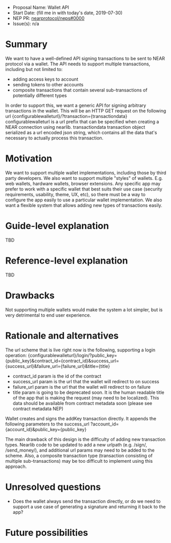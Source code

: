 - Proposal Name: Wallet API
- Start Date: (fill me in with today's date, 2019-07-30)
- NEP PR: [nearprotocol/neps#0000](https://github.com/nearprotocol/NEPs/pull/10)
- Issue(s): n/a

# Summary
[summary]: #summary

We want to have a well-defined API signing transactions to be sent to NEAR protocol via a wallet.
The API needs to support multiple transactions, including but not limited to:
- adding access keys to account
- sending tokens to other accounts
- composite transactions that contain several sub-transactions of potentially different types

In order to support this, we want a generic API for signing arbitrary transactions in the wallet. This will be an HTTP GET request on the following url
{configurablewalleturl}/?transaction={transactiondata}
configurablewalleturl is a url prefix that can be specified when creating a NEAR connection using nearlib.
transactiondata transaction object serialized as a url encoded json string, which contains all the data that's necessary to actually process this transaction.

# Motivation
[motivation]: #motivation

We want to support multiple wallet implementations, including those by third party developers. We also want to support multiple "styles" of wallets. E.g. web wallets, hardware wallets, browser extensions.
Any specific app may prefer to work with a specific wallet that best suits their use case (security requirements, usability, theme, UX, etc), so there must be a way to configure the app easily to use a particular wallet implementation. We also want a flexible system that allows adding new types of
transactions easily.

# Guide-level explanation
[guide-level-explanation]: #guide-level-explanation

TBD
# Reference-level explanation
[reference-level-explanation]: #reference-level-explanation

TBD

# Drawbacks
[drawbacks]: #drawbacks
Not supporting multiple wallets would make the system a lot simpler, but is very detrimental to end user experience.

# Rationale and alternatives
[rationale-and-alternatives]: #rationale-and-alternatives

The url scheme that is live right now is the following, supporting a login operation:
{configurablewalleturl}/login/?public_key={public_key}&contract_id={contract_id}&success_url={success_url}&failure_url={failure_url}&title={title}
- contract_id param is the id of the contract
- success_url param is the url that the wallet will redirect to on success
- failure_url param is the url that the wallet will redirect to on failure
- title param is going to be deprecated soon. It is the human readable title of the app that is making the request (may need to be localized). This data should be available from contract metadata soon (please see contract metadata NEP)

Wallet creates and signs the addKey transaction directly. It appends the following parameters to the success_url
?account_id={account_id}&public_key={public_key}

The main drawback of this design is the difficulty of adding new transaction types. Nearlib code to be updated to add a new urlpath (e.g. /sign/, /send_money/), and additional url params may need to be added to the scheme. Also, a composite transaction type (transaction consisting of multiple sub-transactions) may be too difficult to implement using this approach.

# Unresolved questions
[unresolved-questions]: #unresolved-questions

- Does the wallet always send the transaction directly, or do we need to support a use case of generating a signature and returning it back to the app?

# Future possibilities
[future-possibilities]: #future-possibilities
